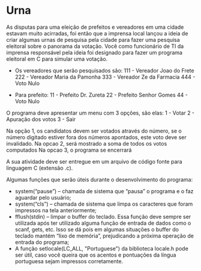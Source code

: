# Urna

As disputas para uma eleição de prefeitos e vereadores em uma cidade estavam muito acirradas, foi então que a imprensa local lançou a ideia de criar algumas urnas de pesquisa pela cidade para fazer uma pesquisa eleitoral sobre o panorama da votação. Você como funcionário de TI da imprensa responsável pela ideia foi designado para fazer um programa eleitoral em C para simular uma votação.

- Os vereadores que serão pesquisados são:
    111 - Vereador Joao do Frete
    222 - Vereador Maria da Pamonha
    333 - Vereador Ze da Farmacia
    444 - Voto Nulo

- Para prefeito:
    11 - Prefeito Dr. Zureta
    22 - Prefeito Senhor Gomes
    44 - Voto Nulo

O programa deve apresentar um menu com 3 opções, são elas:
    1 - Votar
    2 - Apuração dos votos
    3 - Sair

Na opção 1, os candidatos devem ser votados através do número, se o número digitado estiver fora dos números apontados, este voto deve ser invalidado.
Na opcao 2, será mostrado a soma de todos os votos computados
Na opcao 3, o programa se encerrará

A sua atividade deve ser entregue em um arquivo de código fonte para linguagem C (extensão .c).

Algumas funções que serão úteis durante o desenvolvimento do programa:
 
* system(“pause”) – chamada de sistema que “pausa” o programa e o faz aguardar pelo usuário;
* system(“cls”) – chamada de sistema que limpa os caracteres que foram impressos na tela anteriormente;
* fflush(stdin) – limpar o buffer do teclado. Essa função deve sempre ser utilizada após ter utilizado alguma função de entrada de dados como o scanf, gets, etc. Isso se dá pois em algumas situações o buffer do teclado mantém “lixo de memória”, prejudicando a próxima operação de entrada do programa;
* A função setlocale(LC_ALL, "Portuguese") da biblioteca locale.h pode ser útil, caso você queira que os acentos e pontuações da língua portuguesa sejam impressos corretamente.
